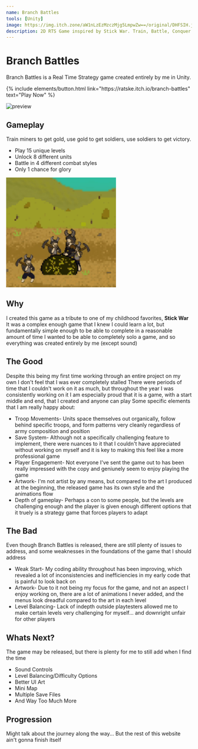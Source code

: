 ```yaml
---
name: Branch Battles
tools: [Unity]
image: https://img.itch.zone/aW1nLzEzMzczMjg5LmpwZw==/original/DHFSIH.jpg
description: 2D RTS Game inspired by Stick War. Train, Battle, Conquer.
---
```


# Branch Battles

Branch Battles is a Real Time Strategy game created entirely by me in Unity. 

<p class="text-center">
{% include elements/button.html link="https://ratske.itch.io/branch-battles" text="Play Now" %}
</p>

![preview](https://img.itch.zone/aW1nLzEzMzczMjg5LmpwZw==/original/DHFSIH.jpg)

## Gameplay

Train miners to get gold, use gold to get soldiers, use soldiers to get victory.
* Play 15 unique levels
* Unlock 8 different units
* Battle in 4 different combat styles
* Only 1 chance for glory

![Mining GIF](/assets/mining.gif)

## Why

I created this game as a tribute to one of my childhood favorites, **Stick War**
It was a complex enough game that I knew I could learn a lot, but fundamentally simple enough to be able to complete in a reasonable amount of time
I wanted to be able to completely solo a game, and so everything was created entirely by me (except sound)


## The Good

Despite this being my first time working through an entire project on my own I don't feel that I was ever completely stalled
There were periods of time that I couldn't work on it as much, but throughout the year I was consistently working on it
I am especially proud that it is a game, with a start middle and end, that I created and anyone can play
Some specific elements that I am really happy about:
* Troop Movements- Units space themselves out organically, follow behind specific troops, and form patterns very cleanly regardless of army composition and position
* Save System- Although not a specifically challenging feature to implement, there were nuances to it that I couldn't have appreciated without working on myself and it is key to making this feel like a more professional game
* Player Engagement- Not everyone I've sent the game out to has been really impressed with the copy and geniunely seem to enjoy playing the game
* Artwork- I'm not artist by any means, but compared to the art I produced at the beginning, the released game has its own style and the animations flow
* Depth of gameplay- Perhaps a con to some people, but the levels are challenging enough and the player is given enough different options that it truely is a strategy game that forces players to adapt 

## The Bad

Even though Branch Battles is released, there are still plenty of issues to address, and some weaknesses in the foundations of the game that I should address
* Weak Start- My coding ability throughout has been improving, which revealed a lot of inconsistencies and inefficiencies in my early code that is painful to look back on
* Artwork- Due to it not being my focus for the game, and not an aspect I enjoy working on, there are a lot of animations I never added, and the menus look dreadful compared to the art in each level
* Level Balancing- Lack of indepth outside playtesters allowed me to make certain levels very challenging for myself... and downright unfair for other players

## Whats Next?

The game may be released, but there is plenty for me to still add when I find the time
* Sound Controls
* Level Balancing/Difficulty Options
* Better UI Art
* Mini Map
* Multiple Save Files
* And Way Too Much More

## Progression

Might talk about the journey along the way... But the rest of this website ain't gonna finish itself

